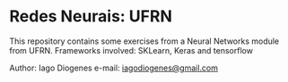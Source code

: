 # Redes Neurais: UFRN

This repository contains some exercises from a Neural Networks module from UFRN.
Frameworks involved: SKLearn, Keras and tensorflow

Author: Iago Diogenes
e-mail: iagodiogenes@gmail.com
